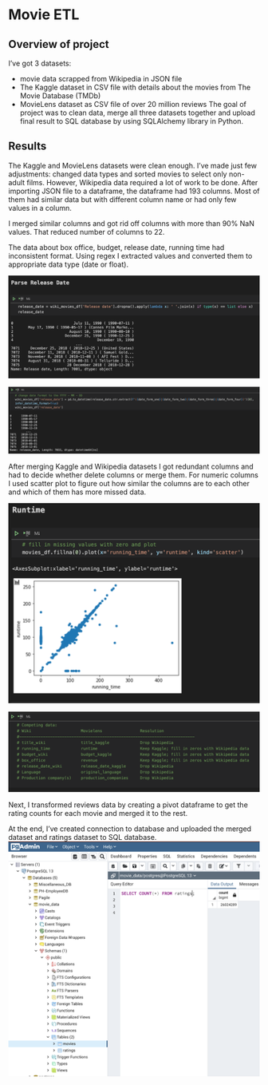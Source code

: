 # Movie ETL

## Overview of project

I’ve got 3 datasets:
-	movie data scrapped from Wikipedia in JSON file
-	The Kaggle dataset in CSV file with details about the movies from The Movie Database (TMDb) 
-	MovieLens dataset as CSV file of over 20 million reviews
The goal of project was to clean data, merge all three datasets together and upload final result to SQL database by using SQLAlchemy library in Python.

## Results

The Kaggle and MovieLens datasets were clean enough. I’ve made just few adjustments: changed data types and sorted movies to select only non-adult films.
However, Wikipedia data required a lot of work to be done. After importing JSON file to a dataframe, the dataframe had 193 columns. Most of them had similar data but with different column name or had only few values in a column.

I merged similar columns and got rid off columns with more than 90% NaN values. That reduced number of columns to 22.

The data about box office, budget, release date, running time had inconsistent format. Using regex I extracted values and converted them to appropriate data type (date or float).

![](https://github.com/angkohtenko/Movies-ETL/blob/main/Resources/release_date_origin.png)

![](https://github.com/angkohtenko/Movies-ETL/blob/main/Resources/release_date_clean.png)

After merging Kaggle and Wikipedia datasets I got redundant columns and had to decide whether delete columns or merge them. For numeric columns I used scatter plot to figure out how similar the columns are to each other and which of them has more missed data.

![](https://github.com/angkohtenko/Movies-ETL/blob/main/Resources/running_time_scatter.png)

![](https://github.com/angkohtenko/Movies-ETL/blob/main/Resources/competing_data_decisions.png)

Next, I transformed reviews data by creating a pivot dataframe to get the rating counts for each movie and merged it to the rest.

At the end, I’ve created connection to database and uploaded the merged dataset and ratings dataset to SQL database.
![](https://github.com/angkohtenko/Movies-ETL/blob/main/Resources/ratings_query.png)

